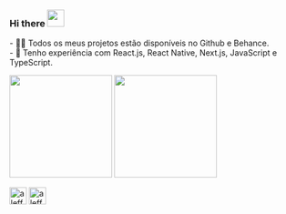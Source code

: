 <h3>Hi there <img src="https://em-content.zobj.net/source/microsoft-teams/337/waving-hand_1f44b.png" width="30px" height="30px"> </h3>
<p>
- 👨‍💻 Todos os meus projetos estão disponíveis no Github e Behance.</br>
- 🌱 Tenho experiência com React.js, React Native, Next.js, JavaScript e TypeScript.
</p>


<p align="left">
<img height="180em" src="https://github-readme-stats-sigma-five.vercel.app/api?username=aleffreitas&show_icons=true&include_all_commits=true&count_private=true"/> 
<img height="180em" src="https://github-readme-stats-sigma-five.vercel.app/api/top-langs/?username=aleffreitas&layout=compact&langs_count=7"/>
</p>

<p>
<a href="https://linkedin.com/in/aleffreitas" target="blank"><img align="center" src="https://cdn.jsdelivr.net/npm/simple-icons@3.0.1/icons/linkedin.svg" alt="aleffreitas" height="30" width="30" /></a>
<a href="https://instagram.com/aleffreittas" target="blank"><img align="center" src="https://cdn.jsdelivr.net/npm/simple-icons@3.0.1/icons/instagram.svg" alt="aleffreitas" height="30" width="30" /></a>
</p>
